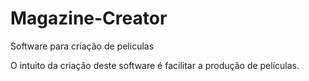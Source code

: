 # Magazine-Creator
Software para criação de peliculas

O intuito da criação deste software é facilitar a produção de películas.
